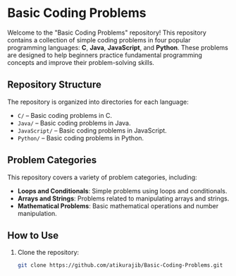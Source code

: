 # Basic Coding Problems

Welcome to the "Basic Coding Problems" repository! This repository contains a collection of simple coding problems in four popular programming languages: **C**, **Java**, **JavaScript**, and **Python**. These problems are designed to help beginners practice fundamental programming concepts and improve their problem-solving skills.

## Repository Structure

The repository is organized into directories for each language:

- `C/` – Basic coding problems in C.
- `Java/` – Basic coding problems in Java.
- `JavaScript/` – Basic coding problems in JavaScript.
- `Python/` – Basic coding problems in Python.

## Problem Categories

This repository covers a variety of problem categories, including:

- **Loops and Conditionals**: Simple problems using loops and conditionals.
- **Arrays and Strings**: Problems related to manipulating arrays and strings.
- **Mathematical Problems**: Basic mathematical operations and number manipulation.

## How to Use

1. Clone the repository:
   ```bash
   git clone https://github.com/atikurajib/Basic-Coding-Problems.git
